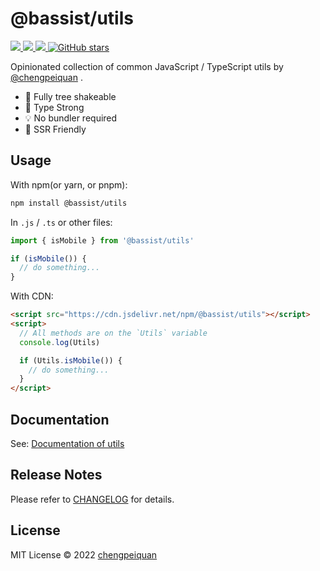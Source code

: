 # @bassist/utils

<p>
  <a href='https://www.npmjs.com/package/@bassist/utils'>
    <img src="https://img.shields.io/npm/v/@bassist/utils?color=f43f5e&label=npm" />
  </a>
  <a href="https://www.npmjs.com/package/@bassist/utils" target="__blank">
    <img src="https://img.shields.io/npm/dm/@bassist/utils?color=f43f5e&label=" />
  </a>
  <a href="https://paka.dev/npm/@bassist/utils" target="__blank">
    <img src="https://img.shields.io/static/v1?label=&message=docs%20%26%20demos&color=f43f5e" />
  </a>
  <a href="https://github.com/chengpeiquan/bassist" target="__blank">
    <img alt="GitHub stars" src="https://img.shields.io/github/stars/chengpeiquan/bassist?style=social" />
  </a>
</p>

Opinionated collection of common JavaScript / TypeScript utils by [@chengpeiquan](https://github.com/chengpeiquan) .

- 🌳 Fully tree shakeable
- 💪 Type Strong
- 💡 No bundler required
- 🦄 SSR Friendly

## Usage

With npm(or yarn, or pnpm):

```bash
npm install @bassist/utils
```

In `.js` / `.ts` or other files:

```ts
import { isMobile } from '@bassist/utils'

if (isMobile()) {
  // do something...
}
```

With CDN:

```html
<script src="https://cdn.jsdelivr.net/npm/@bassist/utils"></script>
<script>
  // All methods are on the `Utils` variable
  console.log(Utils)

  if (Utils.isMobile()) {
    // do something...
  }
</script>
```

## Documentation

See: [Documentation of utils](https://paka.dev/npm/@bassist/utils)

## Release Notes

Please refer to [CHANGELOG](https://github.com/chengpeiquan/bassist/blob/main/packages/utils/CHANGELOG.md) for details.

## License

MIT License © 2022 [chengpeiquan](https://github.com/chengpeiquan)
